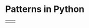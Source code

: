 # Patterns in Python

<table>
        <tr>
          <td>
            <img src="https://user-images.githubusercontent.com/53579386/125191003-d4811f80-e25d-11eb-8378-ccf7e70082e2.png" alt="">
          </td>
          <td>
            <img src="https://user-images.githubusercontent.com/53579386/125191005-d6e37980-e25d-11eb-831b-dc53722850ae.png" alt="">
          </td>
        </tr>
</table>

